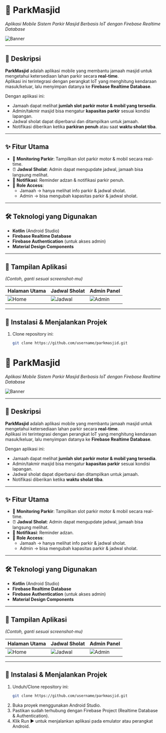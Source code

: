 # 🕌 ParkMasjid  
*Aplikasi Mobile Sistem Parkir Masjid Berbasis IoT dengan Firebase Realtime Database*

![Banner](docs/images/banner.png)

---

## 📖 Deskripsi  
**ParkMasjid** adalah aplikasi mobile yang membantu jamaah masjid untuk mengetahui ketersediaan lahan parkir secara **real-time**.  
Aplikasi ini terintegrasi dengan perangkat IoT yang menghitung kendaraan masuk/keluar, lalu menyimpan datanya ke **Firebase Realtime Database**.  

Dengan aplikasi ini:  
- Jamaah dapat melihat **jumlah slot parkir motor & mobil yang tersedia**.  
- Admin/takmir masjid bisa mengatur **kapasitas parkir** sesuai kondisi lapangan.  
- Jadwal sholat dapat diperbarui dan ditampilkan untuk jamaah.  
- Notifikasi diberikan ketika **parkiran penuh** atau saat **waktu sholat tiba**.  

---

## ✨ Fitur Utama  
- 🚗 **Monitoring Parkir**: Tampilkan slot parkir motor & mobil secara real-time.  
- ⏰ **Jadwal Sholat**: Admin dapat mengupdate jadwal, jamaah bisa langsung melihat.  
- 🔔 **Notifikasi**: Reminder adzan & notifikasi parkir penuh.  
- 🔑 **Role Access**:  
  - Jamaah → hanya melihat info parkir & jadwal sholat.  
  - Admin → bisa mengubah kapasitas parkir & jadwal sholat.  

---

## 🛠️ Teknologi yang Digunakan  
- **Kotlin** (Android Studio)  
- **Firebase Realtime Database**  
- **Firebase Authentication** (untuk akses admin)  
- **Material Design Components**  

---

## 📸 Tampilan Aplikasi  
*(Contoh, ganti sesuai screenshot-mu)*  

| Halaman Utama | Jadwal Sholat | Admin Panel |
|---------------|---------------|-------------|
| ![Home](docs/images/home.png) | ![Jadwal](docs/images/jadwal.png) | ![Admin](docs/images/admin.png) |

---

## 🚀 Instalasi & Menjalankan Projek  

1. Clone repository ini:
   ```bash
   git clone https://github.com/username/parkmasjid.git
# 🕌 ParkMasjid  
*Aplikasi Mobile Sistem Parkir Masjid Berbasis IoT dengan Firebase Realtime Database*

![Banner](docs/images/banner.png)

---

## 📖 Deskripsi  
**ParkMasjid** adalah aplikasi mobile yang membantu jamaah masjid untuk mengetahui ketersediaan lahan parkir secara **real-time**.  
Aplikasi ini terintegrasi dengan perangkat IoT yang menghitung kendaraan masuk/keluar, lalu menyimpan datanya ke **Firebase Realtime Database**.  

Dengan aplikasi ini:  
- Jamaah dapat melihat **jumlah slot parkir motor & mobil yang tersedia**.  
- Admin/takmir masjid bisa mengatur **kapasitas parkir** sesuai kondisi lapangan.  
- Jadwal sholat dapat diperbarui dan ditampilkan untuk jamaah.  
- Notifikasi diberikan ketika **waktu sholat tiba**.  

---

## ✨ Fitur Utama  
- 🚗 **Monitoring Parkir**: Tampilkan slot parkir motor & mobil secara real-time.  
- ⏰ **Jadwal Sholat**: Admin dapat mengupdate jadwal, jamaah bisa langsung melihat.  
- 🔔 **Notifikasi**: Reminder adzan.  
- 🔑 **Role Access**:  
  - Jamaah → hanya melihat info parkir & jadwal sholat.  
  - Admin → bisa mengubah kapasitas parkir & jadwal sholat.  

---

## 🛠️ Teknologi yang Digunakan  
- **Kotlin** (Android Studio)  
- **Firebase Realtime Database**  
- **Firebase Authentication** (untuk akses admin)  
- **Material Design Components**  

---

## 📸 Tampilan Aplikasi  
*(Contoh, ganti sesuai screenshot-mu)*  

| Halaman Utama | Jadwal Sholat | Admin Panel |
|---------------|---------------|-------------|
| ![Home](docs/images/home.png) | ![Jadwal](docs/images/jadwal.png) | ![Admin](docs/images/admin.png) |

---

## 🚀 Instalasi & Menjalankan Projek  

1. Unduh/Clone repository ini:
   ```bash
   git clone https://github.com/username/parkmasjid.git
2. Buka proyek menggunakan Android Studio.
3. Pastikan sudah terhubung dengan Firebase Project (Realtime Database & Authentication).
4. Klik Run ▶ untuk menjalankan aplikasi pada emulator atau perangkat Android.

